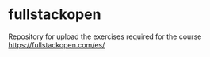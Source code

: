 # fullstackopen
Repository for upload the exercises required for the course https://fullstackopen.com/es/
